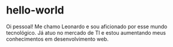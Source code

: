 # hello-world
Oi pessoal!
Me chamo Leonardo e sou aficionado por esse mundo tecnológico.
Já atuo no mercado de TI e estou aumentando meus conhecimentos em desenvolvimento web.
